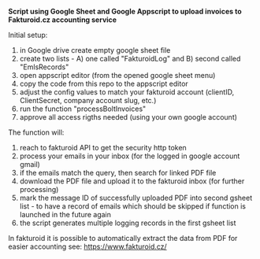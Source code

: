 **Script using Google Sheet and Google Appscript to upload invoices to Fakturoid.cz accounting service**

Initial setup:
1. in Google drive create empty google sheet file
2. create two lists - A) one called "FakturoidLog" and B) second called "EmlsRecords"
3. open appscript editor (from the opened google sheet menu)
4. copy the code from this repo to the appscript editor
5. adjust the config values to match your fakturoid account (clientID, ClientSecret, company account slug, etc.)
6. run the function "processBoltInvoices"
7. approve all access rigths needed (using your own google account)

The function will:
1. reach to fakturoid API to get the security http token
2. process your emails in your inbox (for the logged in google account gmail)
3. if the emails match the query, then search for linked PDF file
4. download the PDF file and upload it to the fakturoid inbox (for further processing)
5. mark the message ID of successfully uploaded PDF into second gsheet list - to have a record of emails which should be skipped if function is launched in the future again
6. the script generates multiple logging records in the first gsheet list

In fakturoid it is possible to automatically extract the data from PDF for easier accounting
see: https://www.fakturoid.cz/
